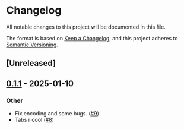 # Changelog

All notable changes to this project will be documented in this file.

The format is based on [Keep a Changelog](https://keepachangelog.com/en/1.0.0/),
and this project adheres to [Semantic Versioning](https://semver.org/spec/v2.0.0.html).

## [Unreleased]

## [0.1.1](https://github.com/kixelated/web-rs/compare/web-streams-v0.1.0...web-streams-v0.1.1) - 2025-01-10

### Other

- Fix encoding and some bugs. ([#9](https://github.com/kixelated/web-rs/pull/9))
- Tabs r cool ([#8](https://github.com/kixelated/web-rs/pull/8))
